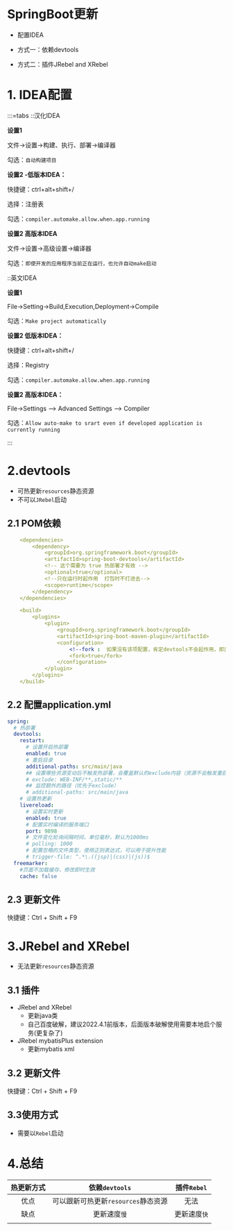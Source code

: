 # SpringBoot更新

- 配置IDEA

- 方式一：依赖devtools
- 方式二：插件JRebel and XRebel

# 1. IDEA配置

:::=tabs
::汉化IDEA

**设置1**

文件->设置->构建、执行、部署->编译器

勾选：`自动构建项目`

**设置2 -低版本IDEA：**

快捷键：ctrl+alt+shift+/

选择：注册表

勾选：`compiler.automake.allow.when.app.running`

**设置2 高版本IDEA**

文件->设置->高级设置->编译器

勾选：`即使开发的应用程序当前正在运行，也允许自动make启动`

::英文IDEA

**设置1**

File->Setting->Build,Execution,Deployment->Compile

勾选：`Make project automatically`

**设置2  低版本IDEA：**

快捷键：ctrl+alt+shift+/

选择：Registry

勾选：`compiler.automake.allow.when.app.running`

**设置2 高版本IDEA：**

File->Settings --> Advanced Settings --> Compiler

勾选：`Allow auto-make to srart even if developed application is currently running`

:::

# 2.devtools

- 可热更新`resources`静态资源
- 不可以`JRebel`启动

## 2.1 POM依赖

```yml
    <dependencies>
        <dependency>
            <groupId>org.springframework.boot</groupId>
            <artifactId>spring-boot-devtools</artifactId>
            <!-- 这个需要为 true 热部署才有效 -->
            <optional>true</optional>
            <!--只在运行时起作用  打包时不打进去-->
            <scope>runtime</scope>
        </dependency>
    </dependencies>

    <build>
        <plugins>
            <plugin>
                <groupId>org.springframework.boot</groupId>
                <artifactId>spring-boot-maven-plugin</artifactId>
                <configuration>
                    <!--fork :  如果没有该项配置，肯定devtools不会起作用，即应用不会restart -->
                    <fork>true</fork>
                </configuration>
            </plugin>
        </plugins>
    </build>
```

## 2.2 配置application.yml

```yml
spring:
  # 热部署
  devtools:
    restart:
      # 设置开启热部署
      enabled: true
      # 重启目录
      additional-paths: src/main/java
      ## 设置哪些资源变动后不触发热部署，会覆盖默认的exclude内容（资源不会触发重启，但会触发实时重新加载）
      # exclude: WEB-INF/**,static/**
      ## 监控额外的路径（优先于exclude）
      # additional-paths: src/main/java
    # 设置热更新
    livereload:
      # 设置实时更新
      enabled: true
      # 配置实时编译的服务端口
      port: 9898
      # 文件变化轮询间隔时间，单位毫秒，默认为1000ms
      # polling: 1000
      # 配置忽略的文件类型，使用正则表达式，可以用于提升性能
      # trigger-file: ^.*\.((jsp)|(css)|(js))$
  freemarker:
    #页面不加载缓存，修改即时生效
    cache: false
```

## 2.3 更新文件

快捷键：Ctrl + Shift + F9

# 3.JRebel and XRebel

- 无法更新`resources`静态资源

## 3.1 插件

- JRebel and XRebel
  - 更新java类
  - 自己百度破解，建议2022.4.1前版本，后面版本破解使用需要本地启个服务(更复杂了)
- JRebel mybatisPlus extension
  - 更新mybatis xml

## 3.2 更新文件

快捷键：Ctrl + Shift + F9

## 3.3使用方式

- 需要以`Rebel`启动

# 4.总结



| 热更新方式 |           依赖`devtools`            | 插件`Rebel`  |
| :--------: | :---------------------------------: | :----------: |
|    优点    | 可以跟新可热更新`resources`静态资源 |     无法     |
|    缺点    |            更新速度`慢`             | 更新速度`快` |
|            |                                     |              |





